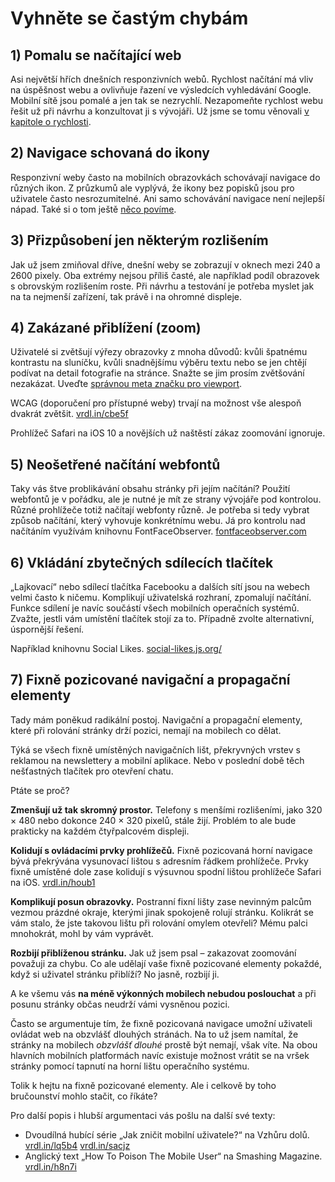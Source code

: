 # Vyhněte se častým chybám

## 1) Pomalu se načítající web

Asi největší hřích dnešních responzivních webů. Rychlost načítání má vliv na úspěšnost webu a ovlivňuje řazení ve výsledcích vyhledávání Google. Mobilní sítě jsou pomalé a jen tak se nezrychlí. Nezapomeňte rychlost webu řešit už při návrhu a konzultovat ji s vývojáři. Už jsme se tomu věnovali [v kapitole o rychlosti](kap-rychlost.md).

## 2) Navigace schovaná do ikony

Responzivní weby často na mobilních obrazovkách schovávají navigace do různých ikon. Z průzkumů ale vyplývá, že ikony bez popisků jsou pro uživatele často nesrozumitelné. Ani samo schovávání navigace není nejlepší nápad. Také si o tom ještě [něco povíme](kap-navigace.md).

## 3) Přizpůsobení jen některým rozlišením

Jak už jsem zmiňoval dříve, dnešní weby se zobrazují v oknech mezi 240 a 2600 pixely. Oba extrémy nejsou příliš časté, ale například podíl obrazovek s obrovským rozlišením roste. Při návrhu a testování je potřeba myslet jak na ta nejmenší zařízení, tak právě i na ohromné displeje.

## 4) Zakázané přiblížení (zoom)

Uživatelé si zvětšují výřezy obrazovky z mnoha důvodů: kvůli špatnému kontrastu na sluníčku, kvůli snadnějšímu výběru textu nebo se jen chtějí podívat na detail fotografie na stránce. Snažte se jim prosím zvětšování nezakázat. Uveďte [správnou meta značku pro viewport](viewport-meta.md).

WCAG (doporučení pro přístupné weby) trvají na možnost vše alespoň dvakrát zvětšit. [vrdl.in/cbe5f](https://www.w3.org/TR/2008/REC-WCAG20-20081211/#visual-audio-contrast-scale)

Prohlížeč Safari na iOS 10 a novějších už naštěstí zákaz zoomování ignoruje.

## 5) Neošetřené načítání webfontů

Taky vás štve problikávání obsahu stránky při jejím načítání? Použití webfontů je v pořádku, ale je nutné je mít ze strany vývojáře pod kontrolou. Různé prohlížeče totiž načítají webfonty různě. Je potřeba si tedy vybrat způsob načítání, který vyhovuje konkrétnímu webu. Já pro kontrolu nad načítáním využívám knihovnu FontFaceObserver. [fontfaceobserver.com](https://github.com/bramstein/fontfaceobserver)

## 6) Vkládání zbytečných sdílecích tlačítek

„Lajkovací“ nebo sdílecí tlačítka Facebooku a dalších sítí jsou na webech velmi často k ničemu. Komplikují uživatelská rozhraní, zpomalují načítání. Funkce sdílení je navíc součástí všech mobilních operačních systémů. Zvažte, jestli vám umístění tlačítek stojí za to. Případně zvolte alternativní, úspornější řešení.

Například knihovnu Social Likes. [social-likes.js.org/](http://social-likes.js.org)

## 7) Fixně pozicované navigační a propagační elementy

Tady mám poněkud radikální postoj. Navigační a propagační elementy, které při rolování stránky drží pozici, nemají na mobilech co dělat. 

Týká se všech fixně umístěných navigačních lišt, překryvných vrstev s reklamou na newslettery a mobilní aplikace. Nebo v poslední době těch nešťastných tlačítek pro otevření chatu.

Ptáte se proč? 

**Zmenšují už tak skromný prostor.** Telefony s menšími rozlišeními, jako 320 × 480 nebo dokonce 240 × 320 pixelů, stále žijí. Problém to ale bude prakticky na každém čtyřpalcovém displeji.

**Kolidují s ovládacími prvky prohlížečů.** Fixně pozicovaná horní navigace bývá překrývána vysunovací lištou s adresním řádkem prohlížeče. Prvky fixně umístěné dole zase kolidují s výsuvnou spodní lištou prohlížeče Safari na iOS. [vrdl.in/houb1](https://www.eventbrite.com/engineering/mobile-safari-why/)

**Komplikují posun obrazovky.** Postranní fixní lišty zase nevinným palcům vezmou prázdné okraje, kterými jinak spokojeně rolují stránku. Kolikrát se vám stalo, že jste takovou lištu při rolování omylem otevřeli? Mému palci mnohokrát, mohl by vám vyprávět.

**Rozbijí přiblíženou stránku.** Jak už jsem psal – zakazovat zoomování považuji za chybu. Co ale udělají vaše fixně pozicované elementy pokaždé, když si uživatel stránku přiblíží? No jasně, rozbijí ji.

A ke všemu vás **na méně výkonných mobilech nebudou poslouchat** a při posunu stránky občas neudrží vámi vysněnou pozici. 

Často se argumentuje tím, že fixně pozicovaná navigace umožní uživateli ovládat web na obzvlášť dlouhých stránách. Na to už jsem namítal, že stránky na mobilech *obzvlášť dlouhé* prostě být nemají, však víte. Na obou hlavních mobilních platformách navíc existuje možnost vrátit se na vršek stránky pomocí tapnutí na horní lištu operačního systému.

Tolik k hejtu na fixně pozicované elementy. Ale i celkově by toho bručounství mohlo stačit, co říkáte? 

Pro další popis i hlubší argumentaci vás pošlu na další své texty:

- Dvoudílná hubící série „Jak zničit mobilní uživatele?“ na Vzhůru dolů. [vrdl.in/lq5b4](http://www.vzhurudolu.cz/blog/47-znicit-mobilistu-1) [vrdl.in/sacjz](http://www.vzhurudolu.cz/blog/48-znicit-mobilistu-2)
- Anglický text „How To Poison The Mobile User“ na Smashing Magazine. [vrdl.in/h8n7i](https://www.smashingmagazine.com/2016/10/how-to-poison-the-mobile-user/)


